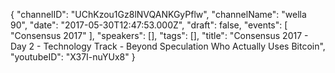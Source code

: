 {
    "channelID": "UChKzou1Gz8lNVQANKGyPflw",
    "channelName": "wella 90",
    "date": "2017-05-30T12:47:53.000Z",
    "draft": false,
    "events": [
        "Consensus 2017"
    ],
    "speakers": [],
    "tags": [],
    "title": "Consensus 2017 - Day 2 - Technology Track - Beyond Speculation Who Actually Uses Bitcoin",
    "youtubeID": "X37I-nuYUx8"
}